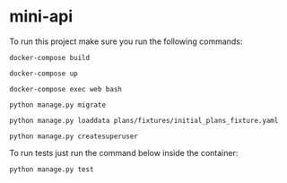 # mini-api

To run this project make sure you run the following commands:

`docker-compose build`

`docker-compose up`

`docker-compose exec web bash`

`python manage.py migrate`

`python manage.py loaddata plans/fixtures/initial_plans_fixture.yaml`

`python manage.py createsuperuser`

To run tests just run the command below inside the container:

`python manage.py test`
